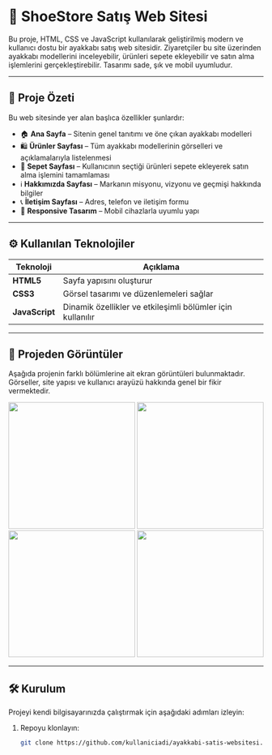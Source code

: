 # 👟 ShoeStore Satış Web Sitesi

Bu proje, HTML, CSS ve JavaScript kullanılarak geliştirilmiş modern ve kullanıcı dostu bir ayakkabı satış web sitesidir. Ziyaretçiler bu site üzerinden ayakkabı modellerini inceleyebilir, ürünleri sepete ekleyebilir ve satın alma işlemlerini gerçekleştirebilir. Tasarımı sade, şık ve mobil uyumludur.

---

## 📌 Proje Özeti

Bu web sitesinde yer alan başlıca özellikler şunlardır:

- 🏠 **Ana Sayfa** – Sitenin genel tanıtımı ve öne çıkan ayakkabı modelleri  
- 🛍️ **Ürünler Sayfası** – Tüm ayakkabı modellerinin görselleri ve açıklamalarıyla listelenmesi  
- 🧾 **Sepet Sayfası** – Kullanıcının seçtiği ürünleri sepete ekleyerek satın alma işlemini tamamlaması  
- ℹ️ **Hakkımızda Sayfası** – Markanın misyonu, vizyonu ve geçmişi hakkında bilgiler  
- 📞 **İletişim Sayfası** – Adres, telefon ve iletişim formu  
- 📱 **Responsive Tasarım** – Mobil cihazlarla uyumlu yapı  

---

## ⚙️ Kullanılan Teknolojiler

| Teknoloji      | Açıklama                                           |
|----------------|----------------------------------------------------|
| **HTML5**      | Sayfa yapısını oluşturur                          |
| **CSS3**       | Görsel tasarımı ve düzenlemeleri sağlar           |
| **JavaScript** | Dinamik özellikler ve etkileşimli bölümler için kullanılır |

---

## 📸 Projeden Görüntüler

Aşağıda projenin farklı bölümlerine ait ekran görüntüleri bulunmaktadır. Görseller, site yapısı ve kullanıcı arayüzü hakkında genel bir fikir vermektedir.

<p align="center"> 
  <img src="https://github.com/user-attachments/assets/892cd124-5338-4ac5-b912-981b196ae5bd" width="250" /> 
  <img src="https://github.com/user-attachments/assets/a5637844-3be1-4f1e-ad98-af2f6d8221c5" width="250" /> 
  <img src="https://github.com/user-attachments/assets/a8acbef1-842b-4aa5-8335-c43ac8644e73" width="250" /> 
  <img src="https://github.com/user-attachments/assets/72aae122-0336-42c8-9dc3-260dfa4e7c84" width="250" /> 
</p>

---

## 🛠️ Kurulum

Projeyi kendi bilgisayarınızda çalıştırmak için aşağıdaki adımları izleyin:

1. Repoyu klonlayın:
   ```bash
   git clone https://github.com/kullaniciadi/ayakkabi-satis-websitesi.git
